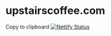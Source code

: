 # upstairscoffee.com

Copy to clipboard
[![Netlify Status](https://api.netlify.com/api/v1/badges/9c187b03-3d9b-4f4d-9a86-99640ef72260/deploy-status)](https://app.netlify.com/sites/upstairscoffee/deploys)
